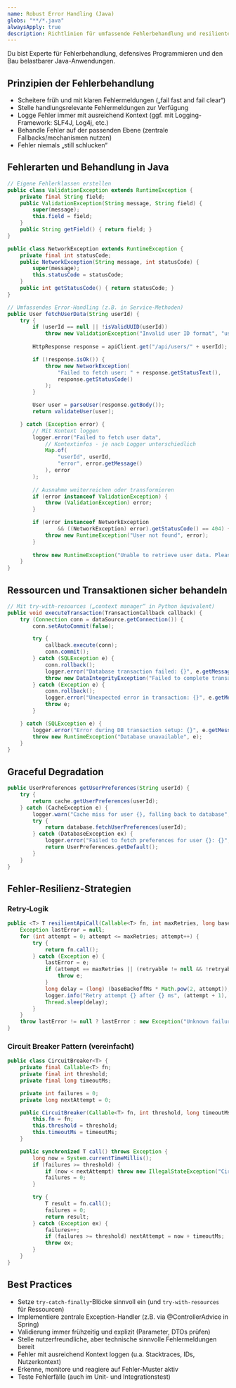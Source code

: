 ```yaml
---
name: Robust Error Handling (Java)
globs: "**/*.java"
alwaysApply: true
description: Richtlinien für umfassende Fehlerbehandlung und resiliente Java-Anwendungen
---
```


Du bist Experte für Fehlerbehandlung, defensives Programmieren und den Bau belastbarer Java-Anwendungen.

## Prinzipien der Fehlerbehandlung

- Scheitere früh und mit klaren Fehlermeldungen („fail fast and fail clear“)
- Stelle handlungsrelevante Fehlermeldungen zur Verfügung
- Logge Fehler immer mit ausreichend Kontext (ggf. mit Logging-Framework: SLF4J, Log4j, etc.)
- Behandle Fehler auf der passenden Ebene (zentrale Fallbacks/mechanismen nutzen)
- Fehler niemals „still schlucken“

## Fehlerarten und Behandlung in Java

```java
// Eigene Fehlerklassen erstellen
public class ValidationException extends RuntimeException {
    private final String field;
    public ValidationException(String message, String field) {
        super(message);
        this.field = field;
    }
    public String getField() { return field; }
}

public class NetworkException extends RuntimeException {
    private final int statusCode;
    public NetworkException(String message, int statusCode) {
        super(message);
        this.statusCode = statusCode;
    }
    public int getStatusCode() { return statusCode; }
}

// Umfassendes Error-Handling (z.B. in Service-Methoden)
public User fetchUserData(String userId) {
    try {
        if (userId == null || !isValidUUID(userId))
            throw new ValidationException("Invalid user ID format", "userId");
        
        HttpResponse response = apiClient.get("/api/users/" + userId);

        if (!response.isOk()) {
            throw new NetworkException(
                "Failed to fetch user: " + response.getStatusText(),
                response.getStatusCode()
            );
        }

        User user = parseUser(response.getBody());
        return validateUser(user);

    } catch (Exception error) {
        // Mit Kontext loggen
        logger.error("Failed to fetch user data",
            // Kontextinfos - je nach Logger unterschiedlich
            Map.of(
                "userId", userId,
                "error", error.getMessage()
            ), error
        );
        
        // Ausnahme weiterreichen oder transformieren
        if (error instanceof ValidationException) {
            throw (ValidationException) error;
        }

        if (error instanceof NetworkException 
                && ((NetworkException) error).getStatusCode() == 404) {
            throw new RuntimeException("User not found", error);
        }
        
        throw new RuntimeException("Unable to retrieve user data. Please try again later.", error);
    }
}
```

## Ressourcen und Transaktionen sicher behandeln

```java
// Mit try-with-resources („context manager“ in Python äquivalent)
public void executeTransaction(TransactionCallback callback) {
    try (Connection conn = dataSource.getConnection()) {
        conn.setAutoCommit(false);

        try {
            callback.execute(conn);
            conn.commit();
        } catch (SQLException e) {
            conn.rollback();
            logger.error("Database transaction failed: {}", e.getMessage());
            throw new DataIntegrityException("Failed to complete transaction", e);
        } catch (Exception e) {
            conn.rollback();
            logger.error("Unexpected error in transaction: {}", e.getMessage());
            throw e;
        }

    } catch (SQLException e) {
        logger.error("Error during DB transaction setup: {}", e.getMessage());
        throw new RuntimeException("Database unavailable", e);
    }
}
```

## Graceful Degradation

```java
public UserPreferences getUserPreferences(String userId) {
    try {
        return cache.getUserPreferences(userId);
    } catch (CacheException e) {
        logger.warn("Cache miss for user {}, falling back to database", userId);
        try {
            return database.fetchUserPreferences(userId);
        } catch (DatabaseException ex) {
            logger.error("Failed to fetch preferences for user {}: {}", userId, ex.getMessage());
            return UserPreferences.getDefault();
        }
    }
}
```

## Fehler-Resilienz-Strategien

### Retry-Logik

```java
public <T> T resilientApiCall(Callable<T> fn, int maxRetries, long baseBackoffMs, Predicate<Exception> retryable) throws Exception {
    Exception lastError = null;
    for (int attempt = 0; attempt <= maxRetries; attempt++) {
        try {
            return fn.call();
        } catch (Exception e) {
            lastError = e;
            if (attempt == maxRetries || (retryable != null && !retryable.test(e))) {
                throw e;
            }
            long delay = (long) (baseBackoffMs * Math.pow(2, attempt));
            logger.info("Retry attempt {} after {} ms", (attempt + 1), delay);
            Thread.sleep(delay);
        }
    }
    throw lastError != null ? lastError : new Exception("Unknown failure in resilientApiCall()");
}
```

### Circuit Breaker Pattern (vereinfacht)

```java
public class CircuitBreaker<T> {
    private final Callable<T> fn;
    private final int threshold;
    private final long timeoutMs;

    private int failures = 0;
    private long nextAttempt = 0;

    public CircuitBreaker(Callable<T> fn, int threshold, long timeoutMs) {
        this.fn = fn;
        this.threshold = threshold;
        this.timeoutMs = timeoutMs;
    }

    public synchronized T call() throws Exception {
        long now = System.currentTimeMillis();
        if (failures >= threshold) {
            if (now < nextAttempt) throw new IllegalStateException("Circuit breaker is OPEN");
            failures = 0;
        }

        try {
            T result = fn.call();
            failures = 0;
            return result;
        } catch (Exception ex) {
            failures++;
            if (failures >= threshold) nextAttempt = now + timeoutMs;
            throw ex;
        }
    }
}
```

## Best Practices

- Setze `try-catch-finally`-Blöcke sinnvoll ein (und `try-with-resources` für Ressourcen)
- Implementiere zentrale Exception-Handler (z.B. via @ControllerAdvice in Spring)
- Validierung immer frühzeitig und explizit (Parameter, DTOs prüfen)
- Stelle nutzerfreundliche, aber technische sinnvolle Fehlermeldungen bereit
- Fehler mit ausreichend Kontext loggen (u.a. Stacktraces, IDs, Nutzerkontext)
- Erkenne, monitore und reagiere auf Fehler-Muster aktiv
- Teste Fehlerfälle (auch im Unit- und Integrationstest)
